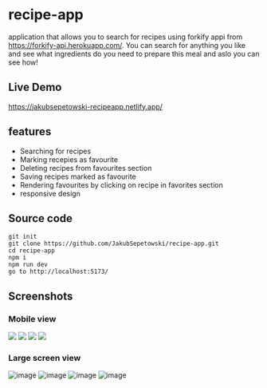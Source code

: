 # recipe-app 

application that allows you to search for recipes using forkify appi from https://forkify-api.herokuapp.com/.
You can search for anything you like and see what ingredients do you need to prepare this meal and aslo you can see how!


## Live Demo
https://jakubsepetowski-recipeapp.netlify.app/




## features

- Searching for recipes
- Marking recepies as favourite
- Deleting recipes from favourites section
- Saving recipes marked as favourite
- Rendering favourites by clicking on recipe in favorites section
- responsive design

## Source code

```
git init
git clone https://github.com/JakubSepetowski/recipe-app.git
cd recipe-app
npm i
npm run dev
go to http://localhost:5173/

```

## Screenshots

### Mobile view
<div align="left">
  <img src="https://user-images.githubusercontent.com/114868887/221372742-eee4e8ca-2066-41b6-93c4-adae275bebd5.png">
  <img src="https://user-images.githubusercontent.com/114868887/221372752-431f0244-0e5f-485c-9740-ed0873641f8c.png">
  <img src="https://user-images.githubusercontent.com/114868887/221372765-6c989b96-a678-489e-9ef2-0e0536176ef9.png">
  <img src="https://user-images.githubusercontent.com/114868887/221373308-323853a8-d1e6-425c-9dc4-32ab84406eb9.png">
</div>



### Large screen view

![image](https://user-images.githubusercontent.com/114868887/221372972-d8685a3f-0193-44ae-89b5-554917e66a45.png)
![image](https://user-images.githubusercontent.com/114868887/221372985-c289c5a1-6f39-43a7-805f-bc34cd0a58fd.png)
![image](https://user-images.githubusercontent.com/114868887/221372988-2df4c1eb-00fd-4924-967f-1828edbf8c1d.png)
![image](https://user-images.githubusercontent.com/114868887/221373051-be622a28-a12b-445a-9452-f86560cf8981.png)



